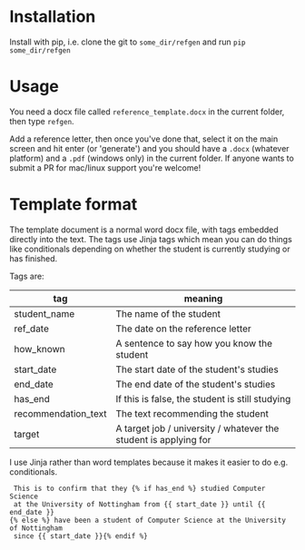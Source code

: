# Installation

Install with pip, i.e. clone the git to `some_dir/refgen` and run `pip some_dir/refgen`

# Usage

You need a docx file called `reference_template.docx` in the current folder, then type
`refgen`.

Add a reference letter, then once you've done that, select it on the main screen and hit enter (or 'generate') and
you should have a `.docx` (whatever platform) and a `.pdf` (windows only) in the current folder. If anyone wants to submit a PR for
mac/linux support you're welcome!

# Template format

The template document is a normal word docx file, with tags embedded directly into the text. The tags use Jinja tags which mean you can do things like conditionals depending on whether the student is currently studying or
has finished.

Tags are:

|tag|meaning|
|------|------|
|student_name|The name of the student|
|ref_date| The date on the reference letter|
|how_known| A sentence to say how you know the student |
|start_date|The start date of the student's studies |
|end_date|The end date of the student's studies|
|has_end|If this is false, the student is still studying|
|recommendation_text|The text recommending the student|
|target|A target job / university / whatever the student is applying for|

I use Jinja rather than word templates because it makes it easier to do e.g. conditionals.

```Jinja
 This is to confirm that they {% if has_end %} studied Computer Science
 at the University of Nottingham from {{ start_date }} until {{ end_date }}
{% else %} have been a student of Computer Science at the University of Nottingham
 since {{ start_date }}{% endif %}
```
